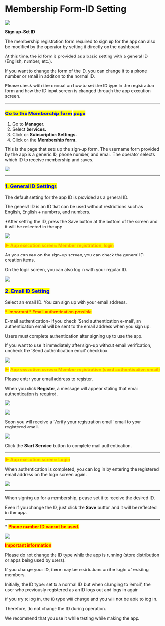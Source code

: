 # Membership Form-ID Setting

![](https://support.swing2app.com/wp-content/uploads/2020/04/1sub.png)

**Sign up-Set ID**

The membership registration form required to sign up for the app can also be modified by the operator by setting it directly on the dashboard.

At this time, the id form is provided as a basic setting with a general ID (English, number, etc.).

If you want to change the form of the ID, you can change it to a phone number or email in addition to the normal ID.

Please check with the manual on how to set the ID type in the registration form and how the ID input screen is changed through the app execution screen.

***

### <mark style="color:blue;">Go to the</mark> <mark style="color:blue;"></mark><mark style="color:blue;">**Membership form**</mark> <mark style="color:blue;"></mark><mark style="color:blue;">page</mark>

1. Go to **Manager.**
2. Select **Services.**
3. Click on **Subscription Settings.**
4. Click on the **Membership form.**

This is the page that sets up the sign-up form. The username form provided by the app is a generic ID, phone number, and email. The operator selects which ID to receive membership and saves.

![](https://support.swing2app.com/wp-content/uploads/2018/10/o.png)

***

### <mark style="color:blue;">**1. General ID Settings**</mark>

The default setting for the app ID is provided as a general ID.

The general ID is an ID that can be used without restrictions such as English, English + numbers, and numbers.

\*After setting the ID, press the Save button at the bottom of the screen and it will be reflected in the app.

![](https://support.swing2app.com/wp-content/uploads/2018/10/Policy10.png)

<mark style="color:orange;">**▶ App execution screen: Member registration, login**</mark>

As you can see on the sign-up screen, you can check the general ID creation items.

On the login screen, you can also log in with your regular ID.

![](https://support.swing2app.com/wp-content/uploads/2020/04/id2.png)

### <mark style="color:blue;">**2. Email ID Setting**</mark>

Select an email ID. You can sign up with your email address.

<mark style="color:red;">\* Important \* Email authentication possible</mark>

E-mail authentication- If you check ‘Send authentication e-mail’, an authentication email will be sent to the email address when you sign up.

Users must complete authentication after signing up to use the app.

If you want to use it immediately after sign-up without email verification, uncheck the ‘Send authentication email’ checkbox.

![](https://support.swing2app.com/wp-content/uploads/2020/04/Screenshot-2020-04-27-at-14.46.29.png)

<mark style="color:orange;">▶</mark> <mark style="color:orange;"></mark><mark style="color:orange;">**App execution screen: Member registration (send authentication email)**</mark>

Please enter your email address to register.

When you click **Register**, a message will appear stating that email authentication is required.

&#x20;

![](https://support.swing2app.com/wp-content/uploads/2020/04/Group-199@3x.png)

![](https://support.swing2app.com/wp-content/uploads/2020/04/Group-197@3x.png)

Soon you will receive a ‘Verify your registration email’ email to your registered email.

![](https://support.swing2app.com/wp-content/uploads/2020/04/%EC%98%81%EC%96%B4-%EC%9D%B8%EC%A6%9D.png)

Click the **Start Service** button to complete mail authentication.

****

<mark style="color:orange;">**▶ App execution screen: Login**</mark>

When authentication is completed, you can log in by entering the registered email address on the login screen again.

![](https://support.swing2app.com/wp-content/uploads/2020/04/email@3x.png)

***

When signing up for a membership, please set it to receive the desired ID.

Even if you change the ID, just click the **Save** button and it will be reflected in the app.

****

\* <mark style="color:red;">**Phone number ID cannot be used.**</mark>

![](https://support.swing2app.com/wp-content/uploads/2020/04/%EC%95%84%EC%9D%B4%EB%94%94-%EC%84%A4%EC%A0%95\_%EC%98%81%EB%AC%B8.png)

<mark style="color:red;">**Important information**</mark>

Please do not change the ID type while the app is running (store distribution or apps being used by users).

If you change your ID, there may be restrictions on the login of existing members.

Initially, the ID type: set to a normal ID, but when changing to ‘email’, the user who previously registered as an ID logs out and logs in again

If you try to log in, the ID type will change and you will not be able to log in.

Therefore, do not change the ID during operation.

We recommend that you use it while testing while making the app.
